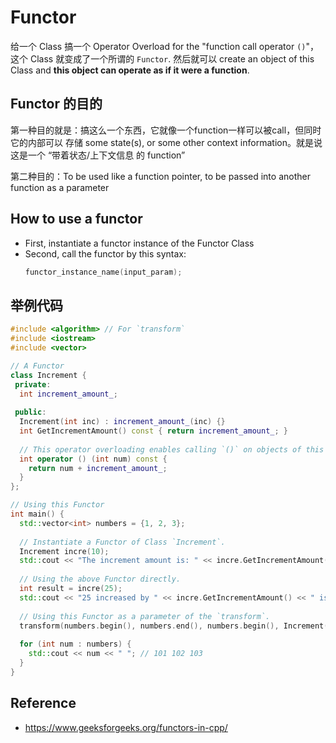 # Functor

给一个 Class 搞一个 Operator Overload for the "function call operator `()`"，这个 Class 就变成了一个所谓的 `Functor`. 然后就可以 create an object of this Class and **this object can operate as if it were a function**.

## Functor 的目的
第一种目的就是：搞这么一个东西，它就像一个function一样可以被call，但同时它的内部可以 存储 some state(s), or some other context information。就是说这是一个 “带着状态/上下文信息 的 function”

第二种目的：To be used like a function pointer, to be passed into another function as a parameter

## How to use a functor
* First, instantiate a functor instance of the Functor Class
* Second, call the functor by this syntax:
  ```cpp
  functor_instance_name(input_param);
  ```

## 举例代码
```cpp
#include <algorithm> // For `transform`
#include <iostream>
#include <vector>

// A Functor
class Increment {
 private:
  int increment_amount_;
  
 public:
  Increment(int inc) : increment_amount_(inc) {}
  int GetIncrementAmount() const { return increment_amount_; }
  
  // This operator overloading enables calling `()` on objects of this Class
  int operator () (int num) const {
    return num + increment_amount_;
  }
};

// Using this Functor
int main() {
  std::vector<int> numbers = {1, 2, 3};
  
  // Instantiate a Functor of Class `Increment`.
  Increment incre(10);
  std::cout << "The increment amount is: " << incre.GetIncrementAmount() << std::endl; // 10
  
  // Using the above Functor directly.
  int result = incre(25);
  std::cout << "25 increased by " << incre.GetIncrementAmount() << " is:" << result << std::endl; // 35
  
  // Using this Functor as a parameter of the `transform`.
  transform(numbers.begin(), numbers.end(), numbers.begin(), Increment(100));
  
  for (int num : numbers) {
    std::cout << num << " "; // 101 102 103
  }
}

```


## Reference
* https://www.geeksforgeeks.org/functors-in-cpp/

